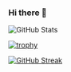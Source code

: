 ### Hi there 👋

<!--
**simziky/simziky** is a ✨ _special_ ✨ repository because its `README.md` (this file) appears on your GitHub profile.

Here are some ideas to get you started:

- 🔭 I’m currently working on ...
- 🌱 I’m currently learning ...
- 👯 I’m looking to collaborate on ...
- 🤔 I’m looking for help with ...
- 💬 Ask me about ...
- 📫 How to reach me: ...
- 😄 Pronouns: ...
- ⚡ Fun fact: ...
-->
![GitHub Stats](https://github-readme-stats.vercel.app/api?username=simziky&theme=radical)

[![trophy](https://github-profile-trophy.vercel.app/?username=simziky&theme=gruvbox&row=2&column=3)](https://github.com/ryo-ma/github-profile-trophy)

[![GitHub Streak](https://github-readme-streak-stats.herokuapp.com/?user=simziky&theme=dark)](https://git.io/streak-stats)
